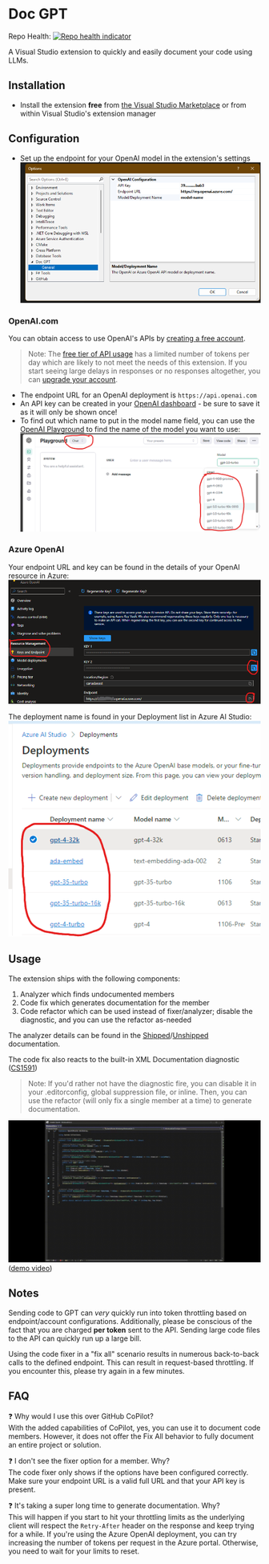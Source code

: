 ﻿
# Doc GPT

Repo Health: [![Repo health indicator](https://github.com/bc3tech/docgpt/actions/workflows/build-and-test.yml/badge.svg?branch=main)](https://github.com/bc3tech/docgpt/actions/workflows/build-and-test.yml)

A Visual Studio extension to quickly and easily document your code using LLMs.

## Installation

- Install the extension **free** from [the Visual Studio Marketplace](https://marketplace.visualstudio.com/items?itemName=bc3tech.net-bc3tech-docgpt) or from within Visual Studio's extension manager

## Configuration

- Set up the endpoint for your OpenAI model in the extension's settings
  ![VS Options panel for Doc GPT](docs/img/options_panel.png)

### OpenAI.com

You can obtain access to use OpenAI's APIs by [creating a free account]().
> Note: The [free tier of API usage](https://platform.openai.com/docs/guides/rate-limits/usage-tiers) has a limited number of tokens per day which are likely to not meet the needs of this extension. If you start seeing large delays in responses or no responses altogether, you can [upgrade your account](https://openai.com/pricing).

- The endpoint URL for an OpenAI deployment is `https://api.openai.com`
- An API key can be created in your [OpenAI dashboard](https://platform.openai.com/api-keys) - be sure to save it as it will only be shown once!
- To find out which name to put in the model name field, you can use the [OpenAI Playground](https://platform.openai.com/playground?mode=chat) to find the name of the model you want to use:
![OpenAI model list in the Chat Playground](docs/img/openai_model_list.png)

### Azure OpenAI

Your endpoint URL and key can be found in the details of your OpenAI resource in Azure:
![Resource Endpoint/Key details in Azure](docs/img/azure_details.png)

The deployment name is found in your Deployment list in Azure AI Studio:
![Deployment list in Azure AI Studio](docs/img/azure_deployment_list.png)

## Usage

The extension ships with the following components:

1. Analyzer which finds undocumented members
1. Code fix which generates documentation for the member
1. Code refactor which can be used instead of fixer/analyzer; disable the diagnostic, and you can use the refactor as-needed

The analyzer details can be found in the [Shipped](DocGpt.Roslyn/AnalyzerReleases.Shipped.md)/[Unshipped](DocGpt.Roslyn/AnalyzerReleases.Unshipped.md) documentation.

The code fix also reacts to the built-in XML Documentation diagnostic ([CS1591](https://learn.microsoft.com/en-us/dotnet/csharp/language-reference/compiler-messages/cs1591))

> Note: If you'd rather not have the diagnostic fire, you can disable it in your .editorconfig, global suppression file, or inline. Then, you can use the refactor (will only fix a single member at a time) to generate documentation.

![DEMO](docs/img/demo.gif) ([demo video](docs/img/demo.mp4))

## Notes

Sending code to GPT can *very* quickly run into token throttling based on endpoint/account configurations. Additionally, please be conscious of the fact that you are charged **per token** sent to the API. Sending large code files to the API can quickly run up a large bill.

Using the code fixer in a "fix all" scenario results in numerous back-to-back calls to the defined endpoint. This can result in request-based throttling. If you encounter this, please try again in a few minutes.

## FAQ

❓ Why would I use this over GitHub CoPilot? \
With the added capabilities of CoPilot, yes, you can use it to document code members. However, it does not offer the Fix All behavior to fully document an entire project or solution.

❓ I don't see the fixer option for a member. Why? \
The code fixer only shows if the options have been configured correctly. Make sure your endpoint URL is a valid full URL and that your API key is present.

❓ It's taking a super long time to generate documentation. Why? \
This will happen if you start to hit your throttling limits as the underlying client will respect the `Retry-After` header on the response and keep trying for a while. If you're using the Azure OpenAI deployment, you can try increasing the number of tokens per request in the Azure portal. Otherwise, you need to wait for your limits to reset.
